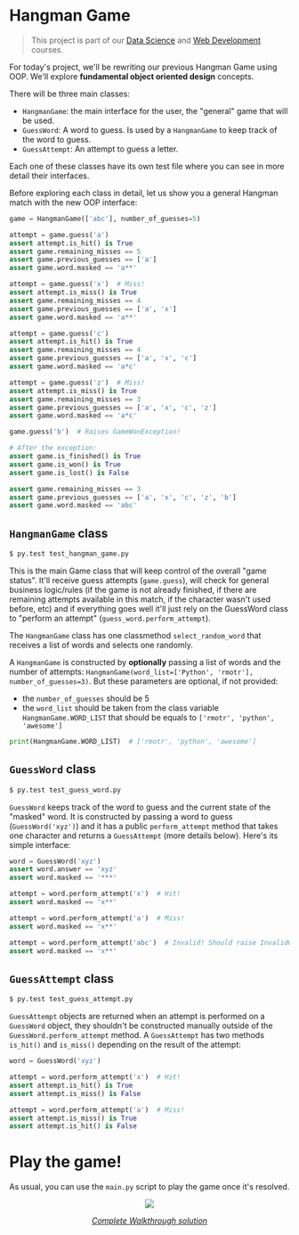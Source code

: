 # Hangman Game

> This project is part of our [Data Science](https://rmotr.com/data-science-python-course) and [Web Development](https://rmotr.com/web-development-django-python-course) courses.

For today's project, we'll be rewriting our previous Hangman Game using OOP. We'll explore **fundamental object oriented design** concepts.

There will be three main classes:

* `HangmanGame`: the main interface for the user, the "general" game that will be used.
* `GuessWord`: A word to guess. Is used by a `HangmanGame` to keep track of the word to guess.
* `GuessAttempt`: An attempt to guess a letter.

Each one of these classes have its own test file where you can see in more detail their interfaces.

Before exploring each class in detail, let us show you a general Hangman match with the new OOP interface:

```python
game = HangmanGame(['abc'], number_of_guesses=5)

attempt = game.guess('a')
assert attempt.is_hit() is True
assert game.remaining_misses == 5
assert game.previous_guesses == ['a']
assert game.word.masked == 'a**'

attempt = game.guess('x')  # Miss!
assert attempt.is_miss() is True
assert game.remaining_misses == 4
assert game.previous_guesses == ['a', 'x']
assert game.word.masked == 'a**'

attempt = game.guess('c')
assert attempt.is_hit() is True
assert game.remaining_misses == 4
assert game.previous_guesses == ['a', 'x', 'c']
assert game.word.masked == 'a*c'

attempt = game.guess('z')  # Miss!
assert attempt.is_miss() is True
assert game.remaining_misses == 3
assert game.previous_guesses == ['a', 'x', 'c', 'z']
assert game.word.masked == 'a*c'

game.guess('b')  # Raises GameWonException!

# After the exception:
assert game.is_finished() is True
assert game.is_won() is True
assert game.is_lost() is False

assert game.remaining_misses == 3
assert game.previous_guesses == ['a', 'x', 'c', 'z', 'b']
assert game.word.masked == 'abc'
```

## `HangmanGame` class

```bash
$ py.test test_hangman_game.py
```

This is the main Game class that will keep control of the overall "game status". It'll receive guess attempts (`game.guess`), will check for general business logic/rules (if the game is not already finished, if there are remaining attempts available in this match, if the character wasn't used before, etc) and if everything goes well it'll just rely on the GuessWord class to "perform an attempt" (`guess_word.perform_attempt`).

The `HangmanGame` class has one classmethod `select_random_word` that receives a list of words and selects one randomly.


A `HangmanGame` is constructed by **optionally** passing a list of words and the number of attempts: `HangmanGame(word_list=['Python', 'rmotr'], number_of_guesses=3)`. But these parameters are optional, if not provided:

* the `number_of_guesses` should be 5
* the `word_list` should be taken from the class variable `HangmanGame.WORD_LIST` that should be equals to `['rmotr', 'python', 'awesome']`

```python
print(HangmanGame.WORD_LIST)  # ['rmotr', 'python', 'awesome']
```

## `GuessWord` class

```bash
$ py.test test_guess_word.py
```

`GuessWord` keeps track of the word to guess and the current state of the "masked" word. It is constructed by passing a word to guess (`GuessWord('xyz')`) and it has a public `perform_attempt` method that takes one character and returns a `GuessAttempt` (more details below). Here's its simple interface:

```python
word = GuessWord('xyz')
assert word.answer == 'xyz'
assert word.masked == '***'

attempt = word.perform_attempt('x')  # Hit!
assert word.masked == 'x**'

attempt = word.perform_attempt('a')  # Miss!
assert word.masked == 'x**'

attempt = word.perform_attempt('abc')  # Invalid! Should raise InvalidGuessedLetterException.
assert word.masked == 'x**'
```

## `GuessAttempt` class

```bash
$ py.test test_guess_attempt.py
```

`GuessAttempt` objects are returned when an attempt is performed on a `GuessWord` object, they shouldn't be constructed manually outside of the `GuessWord.perform_attempt` method. A `GuessAttempt` has two methods `is_hit()` and `is_miss()` depending on the result of the attempt:

```python
word = GuessWord('xyz')

attempt = word.perform_attempt('x')  # Hit!
assert attempt.is_hit() is True
assert attempt.is_miss() is False

attempt = word.perform_attempt('a')  # Miss!
assert attempt.is_miss() is True
assert attempt.is_hit() is False
```


# Play the game!

As usual, you can use the `main.py` script to play the game once it's resolved.


<p align="center">
  <b><a href="https://www.youtube.com/watch?v=iEEazSy67sQ&feature=youtu.be">
    <img src="https://i.ytimg.com/vi/iEEazSy67sQ/hqdefault.jpg"></a></b>
</p>
<p align="center">
  <i><a href="https://www.youtube.com/watch?v=iEEazSy67sQ&feature=youtu.be">
    Complete Walkthrough solution</a></i>
</p>
